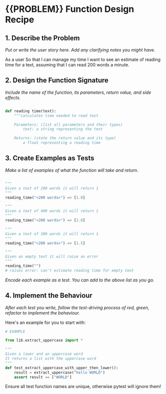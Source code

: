 # {{PROBLEM}} Function Design Recipe



## 1. Describe the Problem

_Put or write the user story here. Add any clarifying notes you might have._

As a user
So that I can manage my time
I want to see an estimate of reading time for a text, assuming that I can read 200 words a minute.

## 2. Design the Function Signature

_Include the name of the function, its parameters, return value, and side effects._

```python

def reading time(text):
    """calculates time needed to read text

    Parameters: (list all parameters and their types)
        text: a string representing the text

    Returns: (state the return value and its type)
        a float representing a reading time

```

## 3. Create Examples as Tests

_Make a list of examples of what the function will take and return._

```python

"""
Given a text of 200 words it will return 1 
"""
reading_time("<200 words>") => [1.0]

"""
Given a text of 400 words it will return 1 
"""
reading_time("<200 words>") => [2.0]

"""
Given a text of 300 words it will return 1 
"""
reading_time("<200 words>") => [1.5]

"""
Given an empty text it will raise an error
"""
reading_time("")
# raises error: can't estimate reading time for empty text

```

_Encode each example as a test. You can add to the above list as you go._

## 4. Implement the Behaviour

_After each test you write, follow the test-driving process of red, green, refactor to implement the behaviour._

Here's an example for you to start with:

```python
# EXAMPLE

from lib.extract_uppercase import *

"""
Given a lower and an uppercase word
It returns a list with the uppercase word
"""
def test_extract_uppercase_with_upper_then_lower():
    result = extract_uppercase("hello WORLD")
    assert result == ["WORLD"]

```

Ensure all test function names are unique, otherwise pytest will ignore them!
